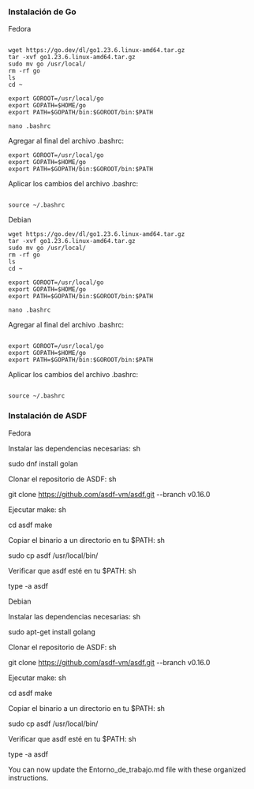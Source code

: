### Instalación de Go

Fedora
~~~

wget https://go.dev/dl/go1.23.6.linux-amd64.tar.gz
tar -xvf go1.23.6.linux-amd64.tar.gz 
sudo mv go /usr/local/
rm -rf go
ls
cd ~

export GOROOT=/usr/local/go
export GOPATH=$HOME/go
export PATH=$GOPATH/bin:$GOROOT/bin:$PATH

nano .bashrc
~~~
Agregar al final del archivo .bashrc:

~~~
export GOROOT=/usr/local/go
export GOPATH=$HOME/go
export PATH=$GOPATH/bin:$GOROOT/bin:$PATH
~~~
Aplicar los cambios del archivo .bashrc:
~~~

source ~/.bashrc
~~~

Debian

~~~
wget https://go.dev/dl/go1.23.6.linux-amd64.tar.gz
tar -xvf go1.23.6.linux-amd64.tar.gz 
sudo mv go /usr/local/
rm -rf go
ls
cd ~

export GOROOT=/usr/local/go
export GOPATH=$HOME/go
export PATH=$GOPATH/bin:$GOROOT/bin:$PATH

nano .bashrc
~~~
Agregar al final del archivo .bashrc:
~~~

export GOROOT=/usr/local/go
export GOPATH=$HOME/go
export PATH=$GOPATH/bin:$GOROOT/bin:$PATH
~~~
Aplicar los cambios del archivo .bashrc:
~~~

source ~/.bashrc
~~~


### Instalación de ASDF
Fedora

Instalar las dependencias necesarias:
sh

sudo dnf install golan

Clonar el repositorio de ASDF:
sh

git clone https://github.com/asdf-vm/asdf.git --branch v0.16.0

Ejecutar make:
sh

cd asdf
make

Copiar el binario a un directorio en tu $PATH:
sh

sudo cp asdf /usr/local/bin/

Verificar que asdf esté en tu $PATH:
sh

type -a asdf

Debian

Instalar las dependencias necesarias:
sh

sudo apt-get install golang

Clonar el repositorio de ASDF:
sh

git clone https://github.com/asdf-vm/asdf.git --branch v0.16.0

Ejecutar make:
sh

cd asdf
make

Copiar el binario a un directorio en tu $PATH:
sh

sudo cp asdf /usr/local/bin/

Verificar que asdf esté en tu $PATH:
sh

type -a asdf

You can now update the Entorno_de_trabajo.md file with these organized instructions.
